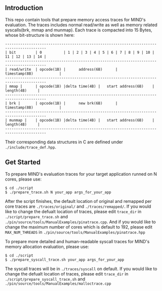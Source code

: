 ## Introduction
This repo contain tools that prepare memory access traces for MIND's evaluation.
The traces includes normal read/write as well as memory related syscalls(brk, mmap and munmap).
Each trace is compacted into 15 Bytes, whose bit-structure is shown here:
```
-----------------------------------------------------------------------------------------
| bit         | 0          | 1 | 2 | 3 | 4 | 5 | 6 | 7 | 8 | 9 | 10 | 11 | 12 | 13 | 14 |
-----------------------------------------------------------------------------------------
| read/write  | opcode(1B) |      address(6B)      |           timestamp(8B)            |
-----------------------------------------------------------------------------------------
| mmap |      | opcode(1B) |delta time(4B) |   start address(6B)    |    length(4B)     |
-----------------------------------------------------------------------------------------
| brk |       | opcode(1B) |      new brk(6B)      |           timestamp(8B)            |
-----------------------------------------------------------------------------------------
| munmap |    | opcode(1B) |delta time(4B) |   start address(6B)    |    length(4B)     |
-----------------------------------------------------------------------------------------
```
Their corresponding data structures in C are defined under `./include/trace_def.hpp`.


## Get Started
To prepare MIND's evaluation traces for your target application runned on N cores, please use:
```shell
$ cd ./script
$ ./prepare_trace.sh N your_app args_for_your_app
```
After the script finishes, the default location of original and remapped per core traces are
`./traces/original/` and `./traces/remapped/`.
If you would like to change the defualt location of traces, please edit `trace_dir` in `./script/prepare_trace.sh` and `./pin/source/tools/ManualExamples/pinatrace.cpp`. And if you would like to change the maximum number of cores which is default to 192, please edit `MAX_NUM_THREADS` in  `./pin/source/tools/ManualExamples/pinatrace.hpp`

To prepare more detailed and human-readable syscall traces for MIND's memory allocation evaluation, please use:
```shell
$ cd ./script
$ ./prepare_syscall_trace.sh your_app args_for_your_app
```
The syscall traces will be in `./traces/syscall` on default.
If you would like to change the defualt location of traces, please edit `trace_dir` in `./script/prepare_syscall_trace.sh` and `./pin/source/tools/ManualExamples/malloctrace.cpp`
